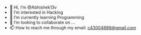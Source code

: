 - 👋 Hi, I’m @Abhishek13v
- 👀 I’m interested in Hacking 
- 🌱 I’m currently learning Programming 
- 💞️ I’m looking to collaborate on ...
- 📫 How to reach me through my email:
 c43004889@gmail.com

<!---
Abhishek13v/Abhishek13v is a ✨ special ✨ repository because its `README.md` (this file) appears on your GitHub profile.
You can click the Preview link to take a look at your changes. 
--->
